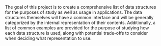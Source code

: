 The goal of this project is to create a comprehensive list of data structures
for the purposes of study as well as usage in applications. The data structures
themselves will have a common interface and will be generally categorized by the
internal representation of their contents. Additionally, a list of common examples
are provided for the purpose of studying how each data structure is used, along with
potential trade-offs to consider when deciding what representation to use.
